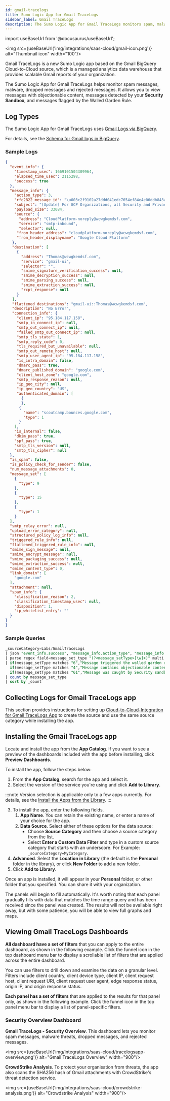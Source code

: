 ```yaml
---
id: gmail-tracelogs
title: Sumo Logic App for Gmail TraceLogs
sidebar_label: Gmail TraceLogs
description: The Sumo Logic App for Gmail TraceLogs monitors spam, malware threats, dropped messages, and rejected messages.
---
```


import useBaseUrl from '@docusaurus/useBaseUrl';

<img src={useBaseUrl('img/integrations/saas-cloud/gmail-icon.png')} alt="Thumbnail icon" width="100"/>

Gmail TraceLogs is a new Sumo Logic app based on the Gmail BigQuery Cloud-to-Cloud source, which is a managed analytics data warehouse that provides scalable Gmail reports of your organization.

The Sumo Logic App for Gmail TraceLogs helps monitor spam messages, malware, dropped messages and rejected messages. It allows you to view messages with objectionable content, messages detected by your **Security Sandbox**, and messages flagged by the Walled Garden Rule.

## Log Types

The Sumo Logic App for Gmail TraceLogs uses [Gmail Logs via BigQuery](https://support.google.com/a/topic/7233311?hl=en&ref_topic=2683886).

For details, see the [Schema for Gmail logs in BigQuery](https://support.google.com/a/answer/7230050?hl=en&ref_topic=7233311).

### Sample Logs

```json
{
  "event_info": {
    "timestamp_usec": 1669101504309964,
    "elapsed_time_usec": 2115298,
    "success": true
  },
  "message_info": {
    "action_type": 3,
    "rfc2822_message_id": "\u003c2f9102a27ddd041edc7654ef84e4e06ddb843aba-20231242-111224498@wcwgkemdsf.com\u003e",
    "subject": "[Update] For GCP Organizations, all Security and Privacy Notifications will be sent through Advisory Notifications",
    "payload_size": 33084,
    "source": {
      "address": "CloudPlatform-noreply@wcwgkemdsf.com",
      "service": "smtp-inbound",
      "selector": null,
     "from_header_address": "cloudplatform-noreply@wcwgkemdsf.com",
     "from_header_displayname": "Google Cloud Platform"
   },
   "destination": [
     {
       "address": "Thomas@wcwgkemdsf.com",
       "service": "gmail-ui",
       "selector": "",
       "smime_signature_verification_success": null,
       "smime_decryption_success": null,
       "smime_parsing_success": null,
       "smime_extraction_success": null,
       "rcpt_response": null
     }
   ],
   "flattened_destinations": "gmail-ui::Thomas@wcwgkemdsf.com",
   "description": "No Error",
   "connection_info": {
     "client_ip": "95.184.117.158",
     "smtp_in_connect_ip": null,
     "smtp_out_connect_ip": null,
     "failed_smtp_out_connect_ip": null,
     "smtp_tls_state": 1,
     "smtp_reply_code": 0,
     "tls_required_but_unavailable": null,
     "smtp_out_remote_host": null,
     "smtp_user_agent_ip": "95.184.117.158",
     "is_intra_domain": false,
     "dmarc_pass": true,
     "dmarc_published_domain": "google.com",
     "client_host_zone": "google.com",
     "smtp_response_reason": null,
     "ip_geo_city": null,
     "ip_geo_country": "US",
     "authenticated_domain": [
       {
       },
      {
        "name": "scoutcamp.bounces.google.com",
        "type": 1
      }
    ],
    "is_internal": false,
    "dkim_pass": true,
    "spf_pass": true,
    "smtp_tls_version": null,
    "smtp_tls_cipher": null
  },
  "is_spam": false,
  "is_policy_check_for_sender": false,
  "num_message_attachments": 0,
  "message_set": [
    {
      "type": 9
    },
    {
      "type": 15
    },
    {
      "type": 1
    }
  ],
  "smtp_relay_error": null,
  "upload_error_category": null,
  "structured_policy_log_info": null,
  "triggered_rule_info": null,
  "flattened_triggered_rule_info": null,
  "smime_sign_message": null,
  "smime_encrypt_message": null,
  "smime_packaging_success": null,
  "smime_extraction_success": null,
  "smime_content_type": 0,
  "link_domain": [
    "google.com"
  ],
  "attachment": null,
  "spam_info": {
    "classification_reason": 2,
    "classification_timestamp_usec": null,
    "disposition": 1,
    "ip_whitelist_entry": ""
  }
}
}
```

### Sample Queries

```sql title="Gmail messages classifications"
_sourceCategory=Labs/GmailTraceLogs
| json "event_info.success", "message_info.action_type", "message_info.attachment[*].file_extension_type", "message_info.attachment", "message_info.subject", "message_info.attachment[*].malware_family", "message_info.attachment[*].sha256", "message_info.connection_info.client_ip", "message_info.connection_info.ip_geo_city", "message_info.connection_info.ip_geo_country", "message_info.connection_info.is_internal", "message_info.connection_info.smtp_response_reason", "message_info.connection_info.smtp_reply_code", "message_info.connection_info.smtp_tls_state", "message_info.destination[*].address", "message_info.is_spam", "message_info.spam_info.classification_reason", "message_info.spam_info.disposition", "message_info.message_set[*].type", "message_info.source.address" as is_event_success, action_type, file_extension_type, message_attachment, message_subject, message_malware_family, message_sha256, client_ip,  client_city,  client_country, is_message_internal, smtp_response_reason, smtp_reply_code, smtp_tls_state, destination_email, is_spam, spam_classification_reason, spam_disposition, message_set_type, message_source_email  nodrop
| parse regex field=message_set_type "(?<message_setType>[\w]+)" multi
| if(message_setType matches "6","Message triggered the walled garden rule you configured that restricts messages to authorized addresses or domains.",
  if(message_setType matches "4","Message contains objectionable content, as defined by one of your policies.",
  if(message_setType matches "61","Message was caught by Security sandbox.", "Other Type, Check message_set_type Field for more info."))) as message_set_type
| count by message_set_type
| sort by _count
```

## Collecting Logs for Gmail TraceLogs app

This section provides instructions for setting up [Cloud-to-Cloud-Integration for Gmail TraceLogs App](/docs/send-data/hosted-collectors/cloud-to-cloud-integration-framework/gmail-tracelogs-source.md) to create the source and use the same source category while installing the app.

## Installing the Gmail TraceLogs app

Locate and install the app from the **App Catalog**. If you want to see a preview of the dashboards included with the app before installing, click **Preview Dashboards**.

To install the app, follow the steps below:
1. From the **App Catalog**, search for the app and select it.
2. Select the version of the service you're using and click **Add to Library**.

:::note
Version selection is applicable only to a few apps currently. For details, see the [Install the Apps from the Library](/docs/get-started/apps-integrations#install-apps-from-the-library).
:::

3. To install the app, enter the following fields.
   1. **App Name**. You can retain the existing name, or enter a name of your choice for the app.
   2. **Data Source**. Select either of these options for the data source:
      * Choose **Source Category** and then choose a source category from the list.
      * Select **Enter a Custom Data Filter** and type in a custom source category that starts with an underscore. For Example: `_sourceCategory=MyCategory`. 
4. **Advanced**. Select the **Location in Library** (the default is the **Personal** folder in the library), or click **New Folder** to add a new folder.
5. Click **Add to Library**.

Once an app is installed, it will appear in your **Personal** folder, or other folder that you specified. You can share it with your organization.

The panels will begin to fill automatically. It's worth noting that each panel gradually fills with data that matches the time range query and has been received since the panel was created. The results will not be available right away, but with some patience, you will be able to view full graphs and maps.

## Viewing Gmail TraceLogs Dashboards​

**All dashboard have a set of filters** that you can apply to the entire dashboard, as shown in the following example. Click the funnel icon in the top dashboard menu bar to display a scrollable list of filters that are applied across the entire dashboard.

You can use filters to drill down and examine the data on a granular level. Filters include client country, client device type, client IP, client request host, client request URI, client request user agent, edge response status, origin IP, and origin response status.

**Each panel has a set of filters** that are applied to the results for that panel only, as shown in the following example. Click the funnel icon in the top panel menu bar to display a list of panel-specific filters.

### Security Overview Dashboard

**Gmail TraceLogs - Security Overview**. This dashboard lets you monitor spam messages, malware threats, dropped messages, and rejected messages.

<img src={useBaseUrl('img/integrations/saas-cloud/tracelogsapp-overview.png')} alt="Gmail TraceLogs Overview" width="900"/>

**CrowdStrike Analysis**. To protect your organisation from threats, the app also scans the SHA256 hash of Gmail attachments with CrowdStrike's threat detection service.

<img src={useBaseUrl('img/integrations/saas-cloud/crowdstrike-analysis.png')} alt="Crowdstrike Analysis" width="900"/>
